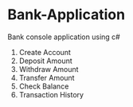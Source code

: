 # Bank-Application
Bank console application using c#

1. Create Account
2. Deposit Amount
3. Withdraw Amount
4. Transfer Amount
5. Check Balance
6. Transaction History
